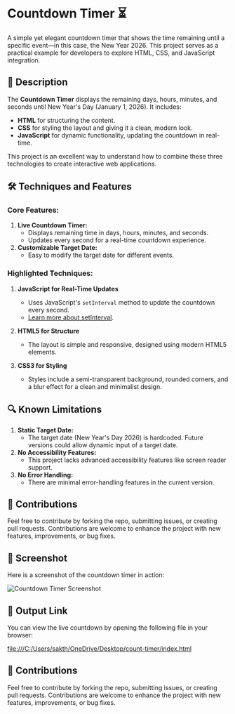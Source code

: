 # Countdown Timer ⏳


A simple yet elegant countdown timer that shows the time remaining until a specific event—in this case, the New Year 2026. This project serves as a practical example for developers to explore HTML, CSS, and JavaScript integration.



## 📜 Description

The **Countdown Timer** displays the remaining days, hours, minutes, and seconds until New Year's Day (January 1, 2026). It includes:
- **HTML** for structuring the content.
- **CSS** for styling the layout and giving it a clean, modern look.
- **JavaScript** for dynamic functionality, updating the countdown in real-time.

This project is an excellent way to understand how to combine these three technologies to create interactive web applications.


## 🛠 Techniques and Features

### **Core Features:**
1. **Live Countdown Timer:**
   - Displays remaining time in days, hours, minutes, and seconds.
   - Updates every second for a real-time countdown experience.
2. **Customizable Target Date:**
   - Easy to modify the target date for different events.

### **Highlighted Techniques:**
1. **JavaScript for Real-Time Updates**
   - Uses JavaScript's `setInterval` method to update the countdown every second. 
   - [Learn more about setInterval](https://developer.mozilla.org/en-US/docs/Web/API/setInterval).
   
2. **HTML5 for Structure**
   - The layout is simple and responsive, designed using modern HTML5 elements.
   
3. **CSS3 for Styling**
   - Styles include a semi-transparent background, rounded corners, and a blur effect for a clean and minimalist design.



## 🔍 Known Limitations

1. **Static Target Date:**
   - The target date (New Year's Day 2026) is hardcoded. Future versions could allow dynamic input of a target date.
2. **No Accessibility Features:**
   - This project lacks advanced accessibility features like screen reader support.
3. **No Error Handling:**
   - There are minimal error-handling features in the current version.

## 📎 Contributions

Feel free to contribute by forking the repo, submitting issues, or creating pull requests. Contributions are welcome to enhance the project with new features, improvements, or bug fixes.

## 📸 Screenshot

Here is a screenshot of the countdown timer in action:

![Countdown Timer Screenshot](assets/Screenshot_2025-01-05_171239.png)

## 📂 Output Link

You can view the live countdown by opening the following file in your browser:

[file:///C:/Users/sakth/OneDrive/Desktop/count-timer/index.html](file:///C:/Users/sakth/OneDrive/Desktop/count-timer/index.html)

## 📎 Contributions

Feel free to contribute by forking the repo, submitting issues, or creating pull requests. Contributions are welcome to enhance the project with new features, improvements, or bug fixes.
